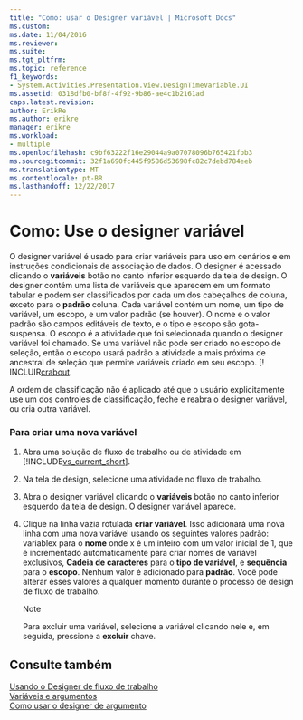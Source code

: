 ```yaml
---
title: "Como: usar o Designer variável | Microsoft Docs"
ms.custom: 
ms.date: 11/04/2016
ms.reviewer: 
ms.suite: 
ms.tgt_pltfrm: 
ms.topic: reference
f1_keywords:
- System.Activities.Presentation.View.DesignTimeVariable.UI
ms.assetid: 0318dfb0-bf8f-4f92-9b86-ae4c1b2161ad
caps.latest.revision: 
author: ErikRe
ms.author: erikre
manager: erikre
ms.workload:
- multiple
ms.openlocfilehash: c9bf63222f16e29044a9a07078096b765421fbb3
ms.sourcegitcommit: 32f1a690fc445f9586d53698fc82c7debd784eeb
ms.translationtype: MT
ms.contentlocale: pt-BR
ms.lasthandoff: 12/22/2017
---
```

# <a name="how-to-use-the-variable-designer"></a>Como: Use o designer variável
O designer variável é usado para criar variáveis para uso em cenários e em instruções condicionais de associação de dados. O designer é acessado clicando o **variáveis** botão no canto inferior esquerdo da tela de design. O designer contém uma lista de variáveis que aparecem em um formato tabular e podem ser classificados por cada um dos cabeçalhos de coluna, exceto para o **padrão** coluna. Cada variável contém um nome, um tipo de variável, um escopo, e um valor padrão (se houver). O nome e o valor padrão são campos editáveis de texto, e o tipo e escopo são gota- suspensa. O escopo é a atividade que foi selecionada quando o designer variável foi chamado. Se uma variável não pode ser criado no escopo de seleção, então o escopo usará padrão a atividade a mais próxima de ancestral de seleção que permite variáveis criado em seu escopo. [! INCLUIR[crabout](/dotnet/framework/windows-workflow-foundation/variables-and-arguments).  
  
 A ordem de classificação não é aplicado até que o usuário explicitamente use um dos controles de classificação, feche e reabra o designer variável, ou cria outra variável.  
  
### <a name="to-create-a-new-variable"></a>Para criar uma nova variável  
  
1.  Abra uma solução de fluxo de trabalho ou de atividade em [!INCLUDE[vs_current_short](../code-quality/includes/vs_current_short_md.md)].  
  
2.  Na tela de design, selecione uma atividade no fluxo de trabalho.  
  
3.  Abra o designer variável clicando o **variáveis** botão no canto inferior esquerdo da tela de design. O designer variável aparece.  
  
4.  Clique na linha vazia rotulada **criar variável**. Isso adicionará uma nova linha com uma nova variável usando os seguintes valores padrão: variablex para o **nome** onde x é um inteiro com um valor inicial de 1, que é incrementado automaticamente para criar nomes de variável exclusivos,  **Cadeia de caracteres** para o **tipo de variável**, e **sequência** para o **escopo**. Nenhum valor é adicionado para **padrão**. Você pode alterar esses valores a qualquer momento durante o processo de design de fluxo de trabalho.  
  
    > [!NOTE]
    >  Para excluir uma variável, selecione a variável clicando nele e, em seguida, pressione a **excluir** chave.  
  
## <a name="see-also"></a>Consulte também  
 [Usando o Designer de fluxo de trabalho](../workflow-designer/using-the-workflow-designer.md)   
 [Variáveis e argumentos](/dotnet/framework/windows-workflow-foundation/variables-and-arguments)   
 [Como usar o designer de argumento](../workflow-designer/how-to-use-the-argument-designer.md)